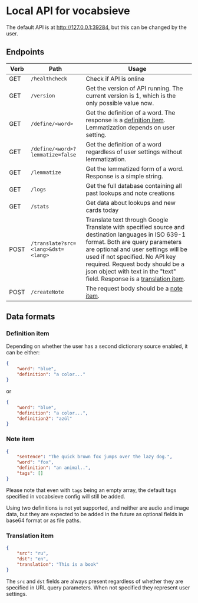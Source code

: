 # Local API for vocabsieve
The default API is at http://127.0.0.1:39284, but this can be changed by the user.

## Endpoints
| Verb | Path | Usage |
-------|-------|--------
GET | `/healthcheck` | Check if API is online
GET | `/version` | Get the version of API running. The current version is 1, which is the only possible value now.
GET | `/define/<word>` | Get the definition of a word. The response is a [definition item](#definition-item). Lemmatization depends on user setting.
GET | `/define/<word>?lemmatize=false` | Get the definition of a word regardless of user settings without lemmatization.
GET | `/lemmatize` | Get the lemmatized form of a word. Response is a simple string.
GET | `/logs` | Get the full database containing all past lookups and note creations
GET | `/stats` | Get data about lookups and new cards today
POST| `/translate?src=<lang>&dst=<lang>` | Translate text through Google Translate with specified source and destination languages in ISO 639-1 format. Both are query parameters are optional and user settings will be used if not specified. No API key required. Request body should be a json object with text in the "text" field. Response is a [translation item](#translation-item).
POST | `/createNote` | The request body should be a [note item](#note-item).

## Data formats
### Definition item
Depending on whether the user has a second dictionary source enabled, it can be either:
```json
{
    "word": "blue",
    "definition": "a color..."
}
```
or
```json
{
    "word": "blue",
    "definition": "a color...",
    "definition2": "azúl"
}
```
### Note item
```json
{
    "sentence": "The quick brown fox jumps over the lazy dog.",
    "word": "fox",
    "definition": "an animal..",
    "tags": []
}
```
Please note that even with `tags` being an empty array, the default tags specified in vocabsieve config will still be added.

Using two definitions is not yet supported, and neither are audio and image data, but they are expected to be added in the future as optional fields in base64 format or as file paths. 

### Translation item
```json
{
    "src": "ru",
    "dst": "en",
    "translation": "This is a book"
}
```
The `src` and `dst` fields are always present regardless of whether they are specified in URL query parameters. When not specified they represent user settings.